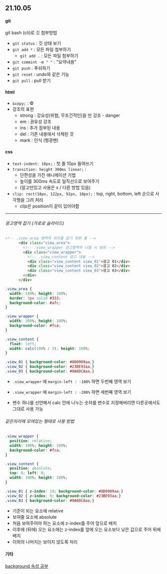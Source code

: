 ## 21.10.05

#### git

git bash (cli)로 깃 첨부방법

- `git status` : 깃 상태 보기
- `git add *` : 모든 파일 첨부하기
  - `git add .` : 모든 파일 첨부하기
- `git commint -m " "` : "요약내용"
- `git push` : 푸쉬하기 
- `git reset` : undo와 같은 기능
- `git pull` : pull 받기



#### html

- `&copy;` : &copy; 
- 강조의 표현
  - strong : 강요성(위협, 무조건적인)을 띤 강조 - danger
  - em : 권유성 강조
  - ins : 추가 점부된 내용
  - del : 기존 내용에서 삭제된 것
  - mark : 인식 (형광펜)







#### css

- `text-indent: 10px;` : 첫 줄 10px 들여쓰기
- `transition: height 300ms linear;` : 
  - 단편성을 가진 애니메이션 기법 
  - 높이를 300ms 속도로 일직선으로 보여주기 
  - (알고만있고 사용은 x / 다른 방법 있음)
- `clip: rect(18px, 122px, 92px, 18px);` : top, right, bottom, left 순으로 사각형을 그려 처리
  - clip은 position이 같이 있어야함



---

###### 광고영역 잡기 (가로로 슬라이드)

```html
<!-- .view_area 영역의 위치를 잡기 위한 틀 -->
      <div class="view_area">
        <!-- .view_wrapper 광고영역의 나열 시 범위 -->
        <div class="view_wrapper">
          <!-- .view_content 광고 내용 -->
          <div class="view_content view_01">광고 01</div>
          <div class="view_content view_02">광고 02</div>
          <div class="view_content view_03">광고 03</div>
        </div>
      </div>
```

```css
.view_area {
  width: 100%; height: 100%;
  border: 1px solid #333;
  background-color: #afc;
}

.view_wrapper {
  width: 300%; height: 100%;
  background-color: #fca;
}

.view_content {
  float: left;
  width: calc(100% / 3); height: 100%;
}

.view_01 { background-color: #8D0909aa;}
.view_02 { background-color: #23BE93aa;}
.view_03 { background-color: #9A6DCAaa;}
```

- `.view_wrapper` 에 `margin-left : -100%` 하면 두번째 영역 보기

- `.view_wrapper` 에 `margin-left : -200%` 하면 세번째 영역 보기
- 변수 하나를 선언해서 calc 안에 나누는 숫자를 변수로 지정해버리면 다른곳에서도 그대로 사용 가능





###### 같은자리에 모여있는 형태로 사용 방법

```css
.view_wrapper {
  position: relative;
  width: 100%; height: 100%;
  background-color: #fca;
}

.view_content {
  position: absolute;
  top: 0; left: 0;
  width: 100%; height: 100%;
}

.view_01 { z-index: 10; background-color: #8D0909aa;}
.view_02 { z-index: 9; background-color: #23BE93aa;}
.view_03 { background-color: #9A6DCAaa;}
```

- 기준이 되는 요소에 relative
- 보여줄 요소에 absolute
- 처음 보여주어야 하는 요소에 z-index를 주어 앞으로 배치
- 이후에 (뒤에) 오는 요소에는 z-index를 앞에 오는 요소보다 낮은 값으로 주어 뒤에 배치
- 이외의 나머지는 보이지 않도록 처리





#### 기타

[background 속성 공부](https://blog.naver.com/qhfudwl/222465616274)

